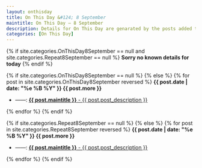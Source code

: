```yaml
---
layout: onthisday
title: On This Day &#124; 8 September
maintitle: On This Day — 8 September
description: Details for On This Day are genarated by the posts added to the website so the content is subject to changes/updates over time.
categories: [On This Day]
---
```


{% if site.categories.OnThisDay8September == null and site.categories.Repeat8September == null %}
<strong>Sorry no known details for today</strong>
{% endif %}

{% if site.categories.OnThisDay8September == null %}
{% else %}
{% for post in site.categories.OnThisDay8September reversed %}
<strong>{{ post.date | date: "%e %B %Y" }} {{ post.more }}</strong>
<ul>
<li> ——: <a href="{{ post.url }}"><strong>{{ post.maintitle }}</strong> - {{ post.post_description }}</a></li>
</ul>
{% endfor %}
{% endif %}

{% if site.categories.Repeat8September == null %}
{% else %}
{% for post in site.categories.Repeat8September reversed %}
<strong>{{ post.date | date: "%e %B %Y" }} {{ post.more }}</strong>
<ul>
<li> ——: <a href="{{ post.url }}"><strong>{{ post.maintitle }}</strong> - {{ post.post_description }}</a></li>
</ul>
{% endfor %}
{% endif %}
